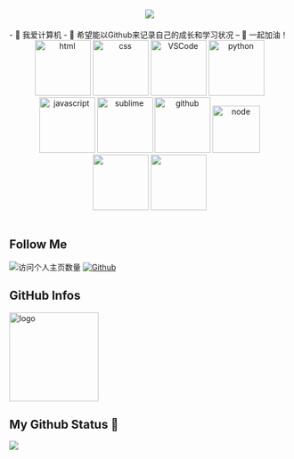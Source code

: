 <!-- 动态打字效果 -->
<h1 align="center">
    <img src="https://readme-typing-svg.herokuapp.com/?lines=console.log(%22Hello%2C%20World!%22);祝你我年少有为!&center=true&size=27">
</h1>
- 🌱 我爱计算机
- 💞️ 希望能以Github来记录自己的成长和学习状况
– 🍻 一起加油！
<div align="center">
  <img alt-"html5" src="https://media.giphy.com/media/XAxylRMCdpbEWUAvr8/giphy.gif" width="100" title="html">
  <img alt="css" src="https://media.giphy.com/media/fsEaZldNC8A1PJ3mwp/giphy.gif" width="100" title="css">
  <img alt="VSCode" src="https://i.giphy.com/media/IdyAQJVN2kVPNUrojM/200.webp" width="100" title="vscode">
  <img alt="python" src="https://i.giphy.com/media/LMt9638dO8dftAjtco/200.webp" width="100" title="python">
  <img alt="javascript" src="https://media3.giphy.com/media/ln7z2eWriiQAllfVcn/200w.webp" width="100" title="javascript">
  <img alt="sublime" src="https://media.giphy.com/media/jnDKffgCfGYOp6cMTK/giphy.gif" width="100" title="sublime">
  <img alt="github" src="https://i.giphy.com/media/KzJkzjggfGN5Py6nkT/200.webp" width="100" title="github">
  <img alt="node" src="https://media.giphy.com/media/kdFc8fubgS31b8DsVu/giphy.gif" width="85" title="node">
</div>
<!-- GitHub数据统计 -->
<div align="center">
  <img height="100px" src="https://github-readme-stats.vercel.app/api?username=hpu-zcjz&hide_title=true&hide_border=true&show_icons=trueline_height=21&text_color=000&icon_color=000&bg_color=0,ea6161,ffc64d,fffc4d,52fa5a&theme=graywhite" />
  <img height="100px" src="https://github-readme-stats.vercel.app/api/top-langs/?username=hpu-zcjz&hide_title=true&hide_border=true&layout=compact&langs_count=6&text_color=000&icon_color=fff&bg_color=0,52fa5a,4dfcff,c64dff&theme=graywhite" />
</div>
<br>

## Follow Me
![访问个人主页数量](https://komarev.com/ghpvc/?username=hpu-hcjz&color=green)
[![Github](https://img.shields.io/github/followers/hpu-zcjz?label=Github&style=social)](https://github.com/hpu-zcjz)


## GitHub Infos
<img src="https://github-profile-trophy.vercel.app/?username=hpu-zcjz&theme=flat&column=7" alt="logo" height="160" align="center" style="margin: auto;" />

## My Github Status 🦸


![](https://activity-graph.herokuapp.com/graph?username=hpu-zcjz&theme=github)





